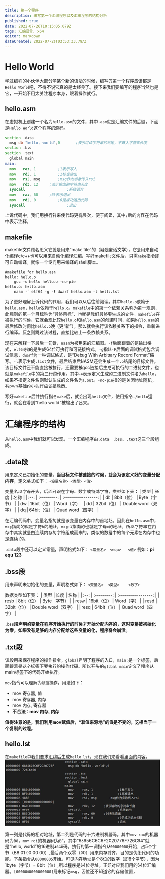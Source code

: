 ```yaml
---
title: 第一个程序
description: 编写第一个汇编程序以及汇编程序的结构分析
published: true
date: 2022-07-26T10:15:05.079Z
tags: 汇编语言, x64
editor: markdown
dateCreated: 2022-07-26T03:53:33.797Z
---
```


# Hello World
学过编程的小伙伴大部分学某个新的语法的时候，编写的第一个程序应该都是`Hello World`吧，不得不说它真的是太经典了。接下来我们要编写的程序当然也是它，一开始不用太关注程序本身，跟着操作就行。

## hello.asm
在虚拟机上创建一个名为`hello.asm`的文件，其中`.asm`就是汇编文件的后缀，下面是`Hello World`这个程序的源码。
```asm
section .data
  msg db "hello, world",0		;表示可读字符串的结尾，不算入字符串长度
section .bss
section .text
  global main
main:
  mov	rax, 1			;1表示写入
  mov	rdi, 1			;1标准输出
  mov	rsi, msg		;msg作为参数传入rsi
  mov	rdx, 12     ;表示输出的字符串长度
  syscall					;系统调用
  mov	rax, 60     ;60表示退出
  mov	rdi, 0			;0是成功退出代码
  syscall					;退出
```
上诉代码中，我们用换行符来使代码更有层次，便于阅读，其中`;`后的内容在代码中表示注释。

## makefile
makefile文件顾名思义它就是用来“make file”的（疑是废话文学），它是用来自动化编译c/c++也可以用来自动化编译汇编，写好makefile文件后，只需`make`指令即可自动编译，就像一个专门用来编译的shell脚本。
```
#makefile for hello.asm
hello: hello.o
	gcc -o hello hello.o -no-pie
hello.o: hello.asm
	nasm -f elf64 -g -F dwarf hello.asm -l hello.lst
```
为了更好理解上诉代码的作用，我们可以从后往前阅读。其中`hello.o`依赖于`hello.asm`，`hello`依赖于`hello.o`。`makefile`中的第一个依赖关系称为第一规则，此规则的第一个目标称为“最终目标”，也就是我们最终要生成的文件。`makefile`在被执行的时候，它就会现比较`hello.o`和`hello.asm`的创建时间，如果`hello.asm`的最后修改时间比`hello.o`晚（更“新”），那么就会执行该依赖关系下的指令，重新进行编译。反之则跳过该过程，直接比较上一条依赖关系。

现在来解释一下最后一句话，`nasm`为被用来的汇编器。`-f`后面跟着的是输出格式，`elf64`指的是生成64位可执行和可链接格式。`-g`指以`-F`后面的调试格式包含调试信息，`dwarf`为一种调试格式，是“Debug With Arbitrary Record Format”缩写。`-l`表示生成`.list`文件，最后结束后NASM还会生成一个`.o`结尾的目标文件。该目标文件还不能直接被执行，还需要被gcc链接后生成可执行的二进制文件，也就是`makefile`中的第三行的作用。其中`-o`表示定义生成的二进制文件名为`hello`，如果不指定文件名则默认生成的文件名为`a.out`。`-no-pie`指的是关闭地址随机，有pwn基础的小伙伴应该很熟悉。

写好`makefile`后并执行指令`make`后，就会出现`hello`文件，使用指令`./hello`运行，就会在看到"hello world"被输出了出来。

# 汇编程序的结构
从`hello.asm`中我们就可以发现，一个汇编程序由`.data`、`.bss`、`.text`这三个段组成。

## .data段
用来定义已初始化的变量，**当目标文件被链接的时候，就会为该定义好的变量分配内存**，定义格式如下：
`<变量名称>	<类型> <值>`

变量名以字母开头，后面可跟在字母、数字或特殊字符，类型如下表：
| 类型 |    长度     |        名称         |
| :--: | :---------: | :-----------------: |
|  db  | 8bit（位）  |    Byte（字节）     |
|  dw  | 16bit（位） |     Word（字）      |
|  dd  | 32bit（位） | Double word（双字） |
|  dq  | 64bit（位） |  Quad word（四字）  |

在汇编代码中，变量名指的就是该变量在内存中的首地址。因此在`hello.asm`中，`msg`指向的就是字符`h`的地址，`msg+1`指向的也就是字母`e`的地址。所以字符串在内存中其实就是由连续内存的字符组成而来的，类似的数组中的每个元素在内存中也是连续 的。

`.data`段中还可以定义常量，声明格式如下：
`<常量名>	<equ>	<值>`
例如：**pi	equ	123**

## .bss段
用来声明未初始化的变量，声明格式如下：
`<变量名>	<类型>	<数字>`

数据类型如下表：
| 类型 |    长度     |        名称         |
| :--: | :---------: | :-----------------: |
| resb | 8bit（位）  |    Byte（字节）     |
| resw | 16bit（位） |     Word（字）      |
| resd | 32bit（位） | Double word（双字） |
| resq | 64bit（位） |  Quad word（四字）  |

**`.bss`段声明的变量在程序开始执行的时候才开始分配内存的，这时变量被初始化为零，如果没有足够的内存分配给这些变量的化，程序将会崩溃。**

## .txt段
该段用来保存程序的操作指令，`global`声明了程序的入口，`main:`是一个标签，后面跟着是这个标签下要执行的操作代码。所以开头的`global main`定义了程序从main标签下的代码开始执行。

`mov`指令可以理解为`赋值`操作，用法如下：
- mov 寄存器, 值
- mov 寄存器, 内存
- mov 内存, 寄存器
- **不合法：mov 内存, 内存**

**值得注意的是，我们利用mov赋值后，“取值来源地”的值是不变的，这相当于一个复制的过程。**

## hello.lst
在`makefile`中我们要求汇编后生成`hello.lst`，现在我们来看看里面的内容。
![hello.lst.jpg](/hello.lst.jpg)

第一列是代码的相对地址，第二列是代码的十六进制机器码。其中`mov rax`的机器码为`B8`，`mov rdi`的机器码为`BF`。其中“68656C6C6F2C20776F726C64”就是“hello, world”的16进制ascii码。执行的第一调指令从`00000000`开始，占5个字节（B8 01 00 00 00）,最后两个双零（00）用来内存对齐，目的是优化代码的功能。下条指令从`00000005`开始。可见内存地址是个8位的数字（即8个字节），因为1byte（字节）= 8bit（位）,所以程序是64位寻址。正好对应我们用的64位汇编器。`[0000000000000000]`用来标记`msg`，因位还不知道它的存储位置，